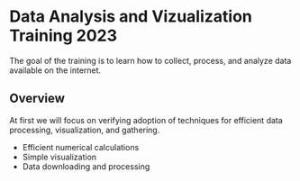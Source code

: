 # Data Analysis and Vizualization Training 2023
The goal of the training is to learn how to collect, process, and analyze data available on the internet.

## Overview
At first we will focus on verifying adoption of techniques for efficient data processing, visualization, and gathering.

- Efficient numerical calculations
- Simple visualization
- Data downloading and processing
